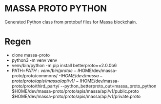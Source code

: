# MASSA PROTO PYTHON

Generated Python class from protobuf files for Massa blockchain.

# Regen 

* clone massa-proto
* python3 -m venv venv
* venv/bin/python -m pip install betterproto==2.0.0b6
* PATH=$PATH:venv/bin/ protoc -I$HOME/dev/massa-proto/proto/commons/ -I$HOME/dev/massa-proto/proto/apis/massa/api/v1/ -I$HOME/dev/massa-proto/proto/third_party/ --python_betterproto_out=massa_proto_python $HOME/dev/massa-proto/proto/apis/massa/api/v1/public.proto $HOME/dev/massa-proto/proto/apis/massa/api/v1/private.proto